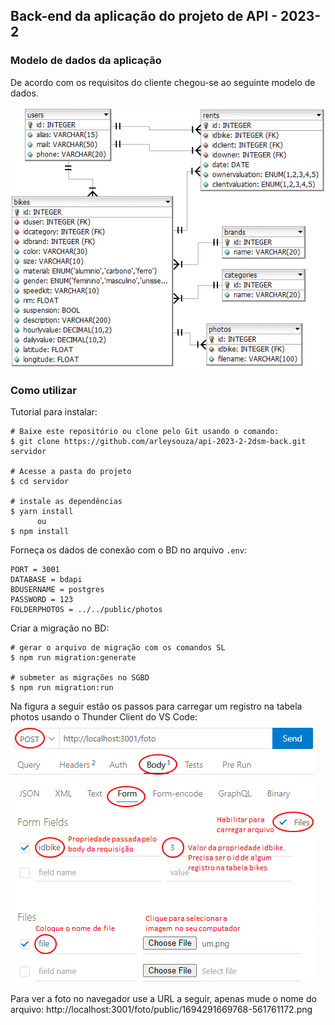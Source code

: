 ## Back-end da aplicação do projeto de API - 2023-2

### Modelo de dados da aplicação

De acordo com os requisitos do cliente chegou-se ao seguinte modelo de dados.

![](https://github.com/arleysouza/api-2023-2-2dsm-back/blob/master/public/images/modelo-bd.png)

### Como utilizar

Tutorial para instalar:
```
# Baixe este repositório ou clone pelo Git usando o comando:
$ git clone https://github.com/arleysouza/api-2023-2-2dsm-back.git servidor

# Acesse a pasta do projeto
$ cd servidor

# instale as dependências
$ yarn install
      ou
$ npm install
```

Forneça os dados de conexão com o BD no arquivo `.env`:
```
PORT = 3001
DATABASE = bdapi
BDUSERNAME = postgres
PASSWORD = 123
FOLDERPHOTOS = ../../public/photos
```

Criar a migração no BD:
```
# gerar o arquivo de migração com os comandos SL
$ npm run migration:generate

# submeter as migrações no SGBD
$ npm run migration:run
```

Na figura a seguir estão os passos para carregar um registro na tabela photos usando o Thunder Client do VS Code:
![](https://github.com/arleysouza/api-2023-2-2dsm-back/blob/master/public/images/file-upload-thunder-client.png)

Para ver a foto no navegador use a URL a seguir, apenas mude o nome do arquivo:
http://localhost:3001/foto/public/1694291669768-561761172.png